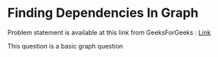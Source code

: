 # Finding Dependencies In Graph

Problem statement is available at this link from GeeksForGeeks :
<a href= 'https://www.geeksforgeeks.org/find-dependencies-of-each-vertex-in-a-directed-graph/'>Link</a>

This question is a basic graph question
